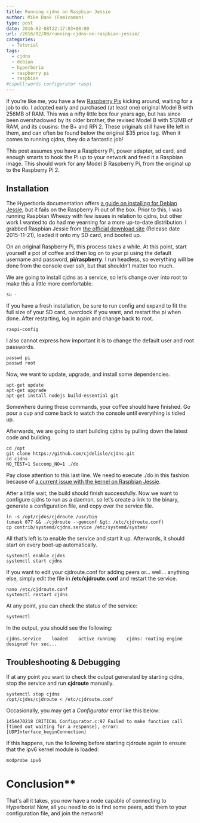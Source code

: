 ```yaml
---
title: Running cjdns on Raspbian Jessie
author: Mike Dank (Famicoman)
type: post
date: 2016-02-08T22:17:03+00:00
url: /2016/02/08/running-cjdns-on-raspbian-jessie/
categories:
  - Tutorial
tags:
  - cjdns
  - debian
  - hyperboria
  - raspberry pi
  - raspbian
#cspell:words configurator raspi
---
```

If you’re like me, you have a few [Raspberry Pis][1] kicking around, waiting for a job to do. I adopted early and purchased (at least one) original Model B with 256MB of RAM. This was a nifty little box four years ago, but has since been overshadowed by its older brother, the revised Model B with 512MB of RAM, and its cousins: the B+ and RPi 2. These originals still have life left in them, and can often be found below the original $35 price tag. When it comes to running cjdns, they do a fantastic job!

This post assumes you have a Raspberry Pi, power adapter, sd card, and enough smarts to hook the Pi up to your network and feed it a Raspbian image. This should work for any Model B Raspberry Pi, from the original up to the Raspberry Pi 2.
  
## Installation

The Hyperboria documentation offers [a guide on installing for Debian Jessie](https://docs.meshwith.me/install/debian-jessie.html), but it fails on the Raspberry Pi out of the box. Prior to this, I was running Raspbian Wheezy with few issues in relation to cjdns, but other work I wanted to do had me yearning for a more up-to-date distribution. I grabbed Raspbian Jessie from [the official download site](https://www.raspberrypi.org/downloads/raspbian/) (Release date 2015-11-21), loaded it onto my SD card, and booted up.

On an original Raspberry Pi, this process takes a while. At this point, start yourself a pot of coffee and then log on to your pi using the default username and password, **pi/raspberry**. I run headless, so everything will be done from the console over ssh, but that shouldn’t matter too much.

We are going to install cjdns as a service, so let’s change over into root to make this a little more comfortable.

```  
su -
```

If you have a fresh installation, be sure to run config and expand to fit the full size of your SD card, overclock if you want, and restart the pi when done. After restarting, log in again and change back to root.

```
raspi-config
```

I also cannot express how important it is to change the default user and root passwords.

```
passwd pi
passwd root
```

Now, we want to update, upgrade, and install some dependencies.

```  
apt-get update
apt-get upgrade
apt-get install nodejs build-essential git
```

Somewhere during these commands, your coffee should have finished. Go pour a cup and come back to watch the console until everything is tidied up.

Afterwards, we are going to start building cjdns by pulling down the latest code and building.

```  
cd /opt
git clone https://github.com/cjdelisle/cjdns.git
cd cjdns
NO_TEST=1 Seccomp_NO=1 ./do
```
  
Pay close attention to this last line. We need to execute ./do in this fashion because of [a current issue with the kernel on Raspbian Jessie](https://github.com/hyperboria/cjdns/issues/6#issuecomment-162244016).

After a little wait, the build should finish successfully. Now we want to configure cjdns to run as a daemon, so let’s create a link to the binary, generate a configuration file, and copy over the service file.

```
ln -s /opt/cjdns/cjdroute /usr/bin
(umask 077 && ./cjdroute --genconf &gt; /etc/cjdroute.conf)
cp contrib/systemd/cjdns.service /etc/systemd/system/
```

All that’s left is to enable the service and start it up. Afterwards, it should start on every boot-up automatically.

```
systemctl enable cjdns
systemctl start cjdns
```

If you want to edit your cjdroute.conf for adding peers or… well… anything else, simply edit the file in **/etc/cjdroute.conf** and restart the service.

```
nano /etc/cjdroute.conf
systemctl restart cjdns
```

At any point, you can check the status of the service:

```
systemctl
```

In the output, you should see the following:

```
cjdns.service    loaded    active running    cjdns: routing engine designed for sec...
```

## Troubleshooting & Debugging

If at any point you want to check the output generated by starting cjdns, stop the service and run **cjdroute** manually.

```
systemctl stop cjdns
/opt/cjdns/cjdroute < /etc/cjdroute.conf
```
  
Occasionally, you may get a *Configurator* error like this below:

```
1454470218 CRITICAL Configurator.c:97 Failed to make function call [Timed out waiting for a response], error: [UDPInterface_beginConnection]
```
  
If this happens, run the following before starting cjdroute again to ensure that the ipv6 kernel module is loaded:

```
modprobe ipv6
```

# Conclusion**

That's all it takes, you now have a node capable of connecting to Hyperboria! Now, all you need to do is find some peers, add them to your configuration file, and join the network! 

 [1]: https://www.raspberrypi.org/

